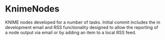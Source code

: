 KnimeNodes
==========

KNIME nodes developed for a number of tasks. Initial commit includes the in development email and RSS functionality
designed to allow the reporting of a node output via email or by adding an item to a local RSS feed. 
